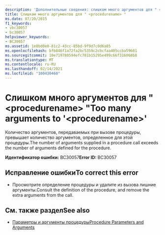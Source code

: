 ```yaml
---
description: 'Дополнительные сведения: слишком много аргументов для " <procedurename> "'
title: Слишком много аргументов для " <procedurename> "
ms.date: 07/20/2015
f1_keywords:
- vbc30057
- bc30057
helpviewer_keywords:
- BC30057
ms.assetid: 1e0bd0e0-81c2-43cc-85bd-9f9d7c0d6a85
ms.openlocfilehash: bfb846f1a72fa2bc5359c2cbcfaa405ccba59601
ms.sourcegitcommit: 10e719780594efc781b15295e499c66f316068b8
ms.translationtype: MT
ms.contentlocale: ru-RU
ms.lasthandoff: 02/14/2021
ms.locfileid: "100430460"
---
```

# <a name="too-many-arguments-to-procedurename"></a><span data-ttu-id="a8b9e-103">Слишком много аргументов для " \<procedurename> "</span><span class="sxs-lookup"><span data-stu-id="a8b9e-103">Too many arguments to '\<procedurename>'</span></span>

<span data-ttu-id="a8b9e-104">Количество аргументов, передаваемых при вызове процедуры, превышает количество аргументов, определенное для этой процедуры.</span><span class="sxs-lookup"><span data-stu-id="a8b9e-104">The number of arguments supplied in a procedure call exceeds the number of arguments defined for the procedure.</span></span>  
  
 <span data-ttu-id="a8b9e-105">**Идентификатор ошибки:** BC30057</span><span class="sxs-lookup"><span data-stu-id="a8b9e-105">**Error ID:** BC30057</span></span>  
  
## <a name="to-correct-this-error"></a><span data-ttu-id="a8b9e-106">Исправление ошибки</span><span class="sxs-lookup"><span data-stu-id="a8b9e-106">To correct this error</span></span>  
  
- <span data-ttu-id="a8b9e-107">Просмотрите определение процедуры и удалите из вызова лишние аргументы.</span><span class="sxs-lookup"><span data-stu-id="a8b9e-107">Consult the definition of the procedure, and remove the extra arguments from the call.</span></span>  
  
## <a name="see-also"></a><span data-ttu-id="a8b9e-108">См. также раздел</span><span class="sxs-lookup"><span data-stu-id="a8b9e-108">See also</span></span>

- [<span data-ttu-id="a8b9e-109">Параметры и аргументы процедуры</span><span class="sxs-lookup"><span data-stu-id="a8b9e-109">Procedure Parameters and Arguments</span></span>](../programming-guide/language-features/procedures/procedure-parameters-and-arguments.md)
